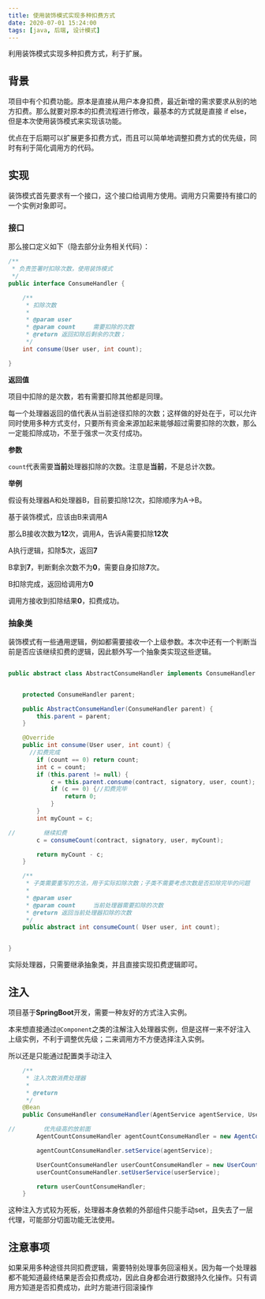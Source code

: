 ```yaml
---
title: 使用装饰模式实现多种扣费方式
date: 2020-07-01 15:24:00
tags: [java, 后端, 设计模式]
---
```


利用装饰模式实现多种扣费方式，利于扩展。

<!-- more -->



## 背景

项目中有个扣费功能。原本是直接从用户本身扣费，最近新增的需求要求从别的地方扣费。那么就要对原本的扣费流程进行修改，最基本的方式就是直接 if else，但是本次使用装饰模式来实现该功能。



优点在于后期可以扩展更多扣费方式，而且可以简单地调整扣费方式的优先级，同时有利于简化调用方的代码。



## 实现

装饰模式首先要求有一个接口，这个接口给调用方使用。调用方只需要持有接口的一个实例对象即可。

### 接口

那么接口定义如下（隐去部分业务相关代码）：



```java
/**
 * 负责签署时扣除次数，使用装饰模式
 */
public interface ConsumeHandler {

    /**
     * 扣除次数
     *
     * @param user
     * @param count     需要扣除的次数
     * @return 返回扣除后剩余的次数；
     */
    int consume(User user, int count);

}
```

**返回值**

项目中扣除的是次数，若有需要扣除其他都是同理。

每一个处理器返回的值代表从当前途径扣除的次数；这样做的好处在于，可以允许同时使用多种方式支付，只要所有资金来源加起来能够超过需要扣除的次数，那么一定能扣除成功，不至于强求一次支付成功。

**参数**

`count`代表需要**当前**处理器扣除的次数。注意是**当前**，不是总计次数。

**举例**

假设有处理器A和处理器B，目前要扣除12次，扣除顺序为A->B。



基于装饰模式，应该由B来调用A

那么B接收次数为**12**次，调用A，告诉A需要扣除**12次**

A执行逻辑，扣除**5**次，返回**7**

B拿到**7**，判断剩余次数不为**0**，需要自身扣除**7**次。

B扣除完成，返回给调用方**0**

调用方接收到扣除结果**0**，扣费成功。



### 抽象类

装饰模式有一些通用逻辑，例如都需要接收一个上级参数。本次中还有一个判断当前是否应该继续扣费的逻辑，因此额外写一个抽象类实现这些逻辑。



```java

public abstract class AbstractConsumeHandler implements ConsumeHandler {


    protected ConsumeHandler parent;

    public AbstractConsumeHandler(ConsumeHandler parent) {
        this.parent = parent;
    }

    @Override
    public int consume(User user, int count) {
   	  //扣费完成
        if (count == 0) return count;
        int c = count;
        if (this.parent != null) {
            c = this.parent.consume(contract, signatory, user, count);
            if (c == 0) {//扣费完毕
                return 0;
            }
        }
        int myCount = c;

//        继续扣费
        c = consumeCount(contract, signatory, user, myCount);

        return myCount - c;
    }

    /**
     * 子类需要重写的方法，用于实际扣除次数；子类不需要考虑次数是否扣除完毕的问题
     *
     * @param user
     * @param count     当前处理器需要扣除的次数
     * @return 返回当前处理器扣除的次数
     */
    public abstract int consumeCount( User user, int count);


}

```



实际处理器，只需要继承抽象类，并且直接实现扣费逻辑即可。



## 注入

项目基于**SpringBoot**开发，需要一种友好的方式注入实例。



本来想直接通过`@Component`之类的注解注入处理器实例，但是这样一来不好注入上级实例，不利于调整优先级；二来调用方不方便选择注入实例。



所以还是只能通过配置类手动注入



```java
    /**
     * 注入次数消费处理器
     *
     * @return
     */
    @Bean
    public ConsumeHandler consumeHandler(AgentService agentService, UserService userService) {

//        优先级高的放前面
        AgentCountConsumeHandler agentCountConsumeHandler = new AgentCountConsumeHandler(null);

        agentCountConsumeHandler.setService(agentService);

        UserCountConsumeHandler userCountConsumeHandler = new UserCountConsumeHandler(agentCountConsumeHandler);
        userCountConsumeHandler.setUserService(userService);

        return userCountConsumeHandler;
    }
```



这种注入方式较为死板，处理器本身依赖的外部组件只能手动set，且失去了一层代理，可能部分切面功能无法使用。

## 注意事项

如果采用多种途径共同扣费逻辑，需要特别处理事务回滚相关。因为每一个处理器都不能知道最终结果是否会扣费成功，因此自身都会进行数据持久化操作。只有调用方知道是否扣费成功，此时方能进行回滚操作



